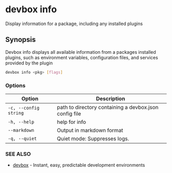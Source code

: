 # devbox info

Display information for a package, including any installed plugins 

## Synopsis

Devbox info displays all available information from a packages installed plugins, such as environment variables, configuration files, and services provided by the plugin

```bash
devbox info <pkg> [flags]
```

### Options

<!-- Markdown Table of Options -->
| Option | Description |
| --- | --- |
| `-c, --config string` | path to directory containing a devbox.json config file |
| `-h, --help` | help for info |
| `--markdown` | Output in markdown format |
| `-q, --quiet` | Quiet mode: Suppresses logs. |

### SEE ALSO

* [devbox](devbox.md)	 - Instant, easy, predictable development environments

